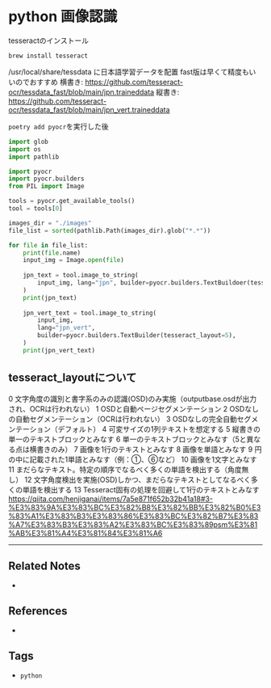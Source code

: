 # python 画像認識
tesseractのインストール
```
brew install tesseract
```
/usr/local/share/tessdata  に日本語学習データを配置
fast版は早くて精度もいいのでおすすめ
横書き: https://github.com/tesseract-ocr/tessdata_fast/blob/main/jpn.traineddata
縦書き: https://github.com/tesseract-ocr/tessdata_fast/blob/main/jpn_vert.traineddata


`poetry add pyocr`を実行した後
```python
import glob
import os
import pathlib

import pyocr
import pyocr.builders
from PIL import Image

tools = pyocr.get_available_tools()
tool = tools[0]

images_dir = "./images"
file_list = sorted(pathlib.Path(images_dir).glob("*.*"))

for file in file_list:
    print(file.name)
    input_img = Image.open(file)
    
	jpn_text = tool.image_to_string(
        input_img, lang="jpn", builder=pyocr.builders.TextBuildoer(tesseract_layout=6)
    )
	print(jpn_text)
    
	jpn_vert_text = tool.image_to_string(
        input_img,
        lang="jpn_vert",
        builder=pyocr.builders.TextBuilder(tesseract_layout=5),
    )
	print(jpn_vert_text)

```

## tesseract_layoutについて
0	文字角度の識別と書字系のみの認識(OSD)のみ実施（outputbase.osdが出力され、OCRは行われない）
1	OSDと自動ページセグメンテーション
2	OSDなしの自動セグメンテーション（OCRは行われない）
3	OSDなしの完全自動セグメンテーション（デフォルト）
4	可変サイズの1列テキストを想定する
5	縦書きの単一のテキストブロックとみなす
6	単一のテキストブロックとみなす（5と異なる点は横書きのみ）
7	画像を1行のテキストとみなす
8	画像を単語とみなす
9	円の中に記載された1単語とみなす（例：①、⑥など）
10	画像を1文字とみなす
11	まだらなテキスト。特定の順序でなるべく多くの単語を検出する（角度無し）
12	文字角度検出を実施(OSD)しかつ、まだらなテキストとしてなるべく多くの単語を検出する
13	Tesseract固有の処理を回避して1行のテキストとみなす
https://qiita.com/henjiganai/items/7a5e871f652b32b41a18#3-%E3%83%9A%E3%83%BC%E3%82%B8%E3%82%BB%E3%82%B0%E3%83%A1%E3%83%B3%E3%83%86%E3%83%BC%E3%82%B7%E3%83%A7%E3%83%B3%E3%83%A2%E3%83%BC%E3%83%89psm%E3%81%AB%E3%81%A4%E3%81%84%E3%81%A6

---
## Related Notes
- 

## References
- 

## Tags
- `python` 